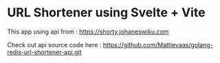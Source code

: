 # URL Shortener using Svelte + Vite

This app using api from : https://shorty.johaneswiku.com

Check out api source code here : https://github.com/Mattjevaas/golang-redis-url-shortener-api.git
